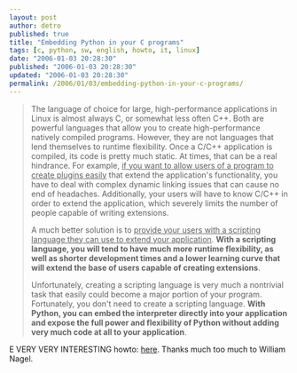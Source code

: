 ```yaml
---
layout: post
author: detro
published: true
title: "Embedding Python in your C programs"
tags: [c, python, sw, english, howto, it, linux]
date: "2006-01-03 20:28:30"
published: "2006-01-03 20:28:30"
updated: "2006-01-03 20:28:30"
permalink: /2006/01/03/embedding-python-in-your-c-programs/
---
```


<blockquote>The language of choice for large, high-performance applications in Linux is almost always C, or somewhat less often C++. Both are powerful languages that allow you to create high-performance natively compiled programs. However, they are not languages that lend themselves to runtime flexibility. Once a C/C++ application is compiled, its code is pretty much static. At times, that can be a real hindrance. For example, <ins datetime="2006-01-03T19:22:45+00:00">if you want to allow users of a program to create plugins easily</ins> that extend the application's functionality, you have to deal with complex dynamic linking issues that can cause no end of headaches. Additionally, your users will have to know C/C++ in order to extend the application, which severely limits the number of people capable of writing extensions.

A much better solution is to <ins datetime="2006-01-03T19:22:45+00:00">provide your users with a scripting language they can use to extend your application</ins>. <strong>With a scripting language, you will tend to have much more runtime flexibility, as well as shorter development times and a lower learning curve that will extend the base of users capable of creating extensions</strong>.

Unfortunately, creating a scripting language is very much a nontrivial task that easily could become a major portion of your program. Fortunately, you don't need to create a scripting language. <strong>With Python, you can embed the interpreter directly into your application and expose the full power and flexibility of Python without adding very much code at all to your application</strong>.</blockquote>

E VERY VERY INTERESTING howto: <a target="_new" title="Linux Journal article" href="http://www.linuxjournal.com/article/8497">here</a>.
Thanks much too much to William Nagel.


